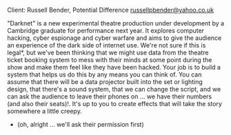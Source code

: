 Client: Russell Bender, Potential Difference
<russellpbender@yahoo.co.uk>

"Darknet" is a new experimental theatre production under development by
a Cambridge graduate for performance next year. It explores computer
hacking, cyber espionage and cyber warfare and aims to give the audience
an experience of the dark side of internet use. We're not sure if this
is legal\*, but we've been thinking that we might use data from the
theatre ticket booking system to mess with their minds at some point
during the show and make them feel like they have been hacked. Your job
is to build a system that helps us do this by any means you can think
of. You can assume that there will be a data projector built into the
set or lighting design, that there's a sound system, that we can change
the script, and we can ask the audience to leave their phones on ... we
have their numbers (and also their seats)!. It's up to you to create
effects that will take the story somewhere a little creepy.

- (oh, alright … we'll ask their permission first)